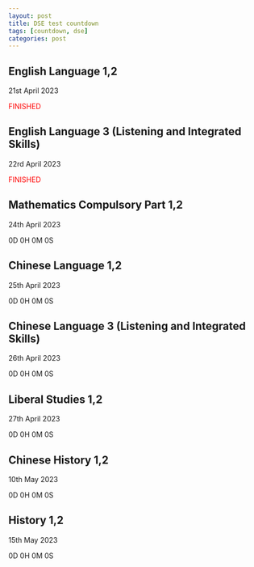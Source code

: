 ```yaml
---
layout: post
title: DSE test countdown 
tags: [countdown, dse]
categories: post
---
```


<html>
    <body>
    <script type="text/javascript">
        function changeTime(date, name) {
            var c = new Date(date).getTime();
            var delay = setInterval(function(){
                var n = new Date().getTime();
                var r = c - n;
                var d = Math.floor(r / (1000 * 60 * 60 * 24));
                var h = Math.floor((r % (1000 * 60 * 60 * 24)) / (1000 * 60 * 60));
                var m = Math.floor((r % (1000 * 60 * 60)) / (1000 * 60));
                var s = Math.floor((r % (1000 * 60)) / 1000);
                document.getElementById(name).innerHTML = d + "D " + h + "H " + m + "M " + s + "S"
            },1000)
        }
        changeTime("Apr 24, 2023 08:30:00","math");
        changeTime("Apr 25, 2023 08:30:00","zh12");
        changeTime("Apr 26, 2023 09:15:00","zh3");
        changeTime("Apr 27, 2023 08:30:00","ts");
        changeTime("May 10, 2023 08:30:00","zs");
        changeTime("May 15, 2023 08:30:00","ss");
    </script>
    <h2>English Language 1,2</h2>
    <p>21st April 2023</p>
    <p style="color:red">FINISHED</p>
    <h2>English Language 3 (Listening and Integrated Skills)</h2>
    <p>22rd April 2023
    <p style="color:red">FINISHED</p>
    <h2>Mathematics Compulsory Part 1,2</h2>
    <p>24th April 2023</p>
    <p id="math">0D 0H 0M 0S</p>
    <h2>Chinese Language 1,2</h2>
    <p>25th April 2023</p>
    <p id="zh12">0D 0H 0M 0S</p>
    <h2>Chinese Language 3 (Listening and Integrated Skills)</h2>
    <p>26th April 2023</p>
    <p id="zh3">0D 0H 0M 0S</p>
    <h2>Liberal Studies 1,2</h2>
    <p>27th April 2023</p>
    <p id="ts">0D 0H 0M 0S</p>
    <h2>Chinese History 1,2</h2>
    <p>10th May 2023</p>
    <p id="zs">0D 0H 0M 0S</p>
    <h2>History 1,2</h2>
    <p>15th May 2023</p>
    <p id="ss">0D 0H 0M 0S</p>
